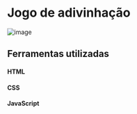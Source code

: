 # **Jogo de adivinhação**

![image](https://github.com/suelense/jogo_de_advinhacao/assets/90277436/85bf5cee-2a84-45d4-849d-287a3bbf17ef)

## Ferramentas utilizadas
#### HTML
#### CSS
#### JavaScript
